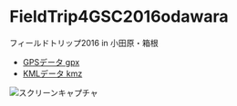 # FieldTrip4GSC2016odawara
フィールドトリップ2016 in 小田原・箱根


- [GPSデータ gpx](https://github.com/gsc-aoyama/FieldTrip4GSC2016odawara/blob/master/FieldTrip2016-06-12_odawara.gpx)
- [KMLデータ kmz](https://github.com/mapconcierge/FieldTrip4GSC2016odawara/blob/master/FieldTrip4GSC2016odawara_GPSlog.kmz)


![スクリーンキャプチャ](https://github.com/mapconcierge/FieldTrip4GSC2016odawara/blob/master/odawara_bustrip2016.png?raw=true)
